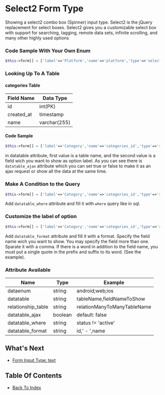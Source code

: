 # Select2 Form Type
Showing a select2 combo box (Spinner) input type. Select2 is the jQuery replacement for select boxes. Select2 gives you a customizable select box with support for searching, tagging, remote data sets, infinite scrolling, and many other highly used options

### Code Sample With Your Own Enum
```php
$this->form[] = ['label'=>'Platform','name'=>'platform','type'=>'select2','dataenum'=>'Android;Ios;Website'];
```
### Looking Up To A Table
#### categories Table
| Field Name | Data Type |
| ---------- | --------- |
| id | int(PK) |
| created_at | timestamp | 
| name | varchar(255) |

#### Code Sample
```php
$this->form[] = ['label'=>'Category','name'=>'categories_id','type'=>'select2','datatable'=>'categories,name','datatable_ajax'=>false];
```
in datatable attribute, first value is a table name, and the second value is a field wich you want to show as option label. As you can see there is `datatable_ajax` attribute which you can set true or false to make it as an ajax request or show all the data at the same time.

### Make A Condition to the Query
```php
$this->form[] = ['label'=>'Category','name'=>'categories_id','type'=>'select2','datatable'=>'categories,name','datatable_where'=>'id != 3'];
```
Add `datatable_where` attribute and fill it with `where` query like in sql.

### Customize the label of option
```php
$this->form[] = ['label'=>'Category','name'=>'categories_id','type'=>'select2','datatable'=>'categories,name','datatable_format'=>"id,' - ',name"];
```
Add `datatable_format` attribute and fill it with a format. Specify the field name wich you want to show. You may specify the field more than one. Sparate it with a comma. If there is a word in addition to the field name, you must put a single quote in the prefix and suffix to its word. (See the example).

### Attribute Available
| Name     | Type    | Example |
| -------- | ------- | ----------- |
| dataenum | string  | android;web;ios |
| datatable | string | tableName,fieldNameToShow |
| relationship_table | string | relationManyToManyTableName | 
| datatable_ajax | boolean | default: false |
| datatable_where | string | status != 'active' |
| datatable_format | string | id,' - ',name |


## What's Next
- [Form Input Type: text](./form-text.md)

## Table Of Contents
- [Back To Index](./index.md)